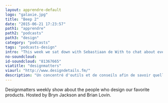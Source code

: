 ```yaml
---
layout: apprendre-default
logo: "galaxie.jpg"
title: "Beep 2"
date: "2015-06-21 17:23:57"
path1: "apprendre"
path2: "podcasts"
path3: "design"
category: "podcasts"
tags: "podcasts-design"
intro: "This week we sat down with Sebastiaan de With to chat about everything design (and motorcycles)! We caught up on his evolving career in design, what it’s like building a new agency, how to work with international clients and the power of giving design resources away for free."
no-soundcloud:
id-soundcloud: "81367665"
viatitle: "designmatters"
viaurl: "http://www.designdetails.fm/"
description: "Un concentré d'outils et de conseils afin de savoir quelles fonctionnalités implémenter, ignorer ou améliorer & comment répondre de manière plus efficiente aux besoins de vos utilisateurs."
---
```


Designmatters weekly show about the people who design our favorite products. Hosted by Bryn Jackson and Brian Lovin.